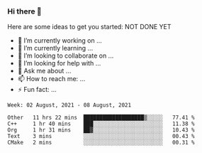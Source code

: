 ### Hi there 👋


Here are some ideas to get you started:
NOT DONE YET
- 🔭 I’m currently working on ...
- 🌱 I’m currently learning ...
- 👯 I’m looking to collaborate on ...
- 🤔 I’m looking for help with ...
- 💬 Ask me about ...
- 📫 How to reach me: ...
- ⚡ Fun fact: ...

<!--START_SECTION:waka-->
```text
Week: 02 August, 2021 - 08 August, 2021

Other   11 hrs 22 mins  ███████████████████▒░░░░░   77.41 % 
C++     1 hr 40 mins    ███░░░░░░░░░░░░░░░░░░░░░░   11.38 % 
Org     1 hr 31 mins    ██▓░░░░░░░░░░░░░░░░░░░░░░   10.43 % 
Text    3 mins          ░░░░░░░░░░░░░░░░░░░░░░░░░   00.43 % 
CMake   2 mins          ░░░░░░░░░░░░░░░░░░░░░░░░░   00.31 % 
```
<!--END_SECTION:waka-->

